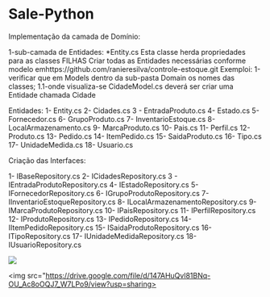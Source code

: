 # Sale-Python
Implementação da camada de Domínio:

1-sub-camada de Entidades: *Entity.cs Esta classe herda propriedades para as classes FILHAS Criar todas as Entidades necessárias conforme modelo emhttps://github.com/ranieresilva/controle-estoque.git Exemploi: 1-verificar que em Models dentro da sub-pasta Domain os nomes das classes; 1.1-onde visualiza-se CidadeModel.cs deverá ser criar uma Entidade chamada Cidade

Entidades: 1- Entity.cs 2- Cidades.cs 3 - EntradaProduto.cs 4- Estado.cs 5- Fornecedor.cs 6- GrupoProduto.cs 7- InventarioEstoque.cs 8- LocalArmazenamento.cs 9- MarcaProduto.cs 10- Pais.cs 11- Perfil.cs 12- Produto.cs 13- Pedido.cs 14- ItemPedido.cs 15- SaidaProduto.cs 16- Tipo.cs 17- UnidadeMedida.cs 18- Usuario.cs

Criação das Interfaces:

1- IBaseRepository.cs 2- ICidadesRepository.cs 3 - IEntradaProdutoRepository.cs 4- IEstadoRepository.cs 5- IFornecedorRepository.cs 6- IGrupoProdutoRepository.cs 7- IInventarioEstoqueRepository.cs 8- ILocalArmazenamentoRepository.cs 9- IMarcaProdutoRepository.cs 10- IPaisRepository.cs 11- IPerfilRepository.cs 12- IProdutoRepository.cs 13- IPedidoRepository.cs 14- IItemPedidoRepository.cs 15- ISaidaProdutoRepository.cs 16- ITipoRepository.cs 17- IUnidadeMedidaRepository.cs 18- IUsuarioRepository.cs

<img src="https://hackernoon.com/hn-images/1*YVxaXqiIYskqPauNKZ2OSA.png">


<img src="https://drive.google.com/file/d/147AHuQvl81BNq-OU_Ac8oOQJ7_W7LPo9/view?usp=sharing>

